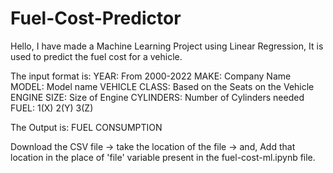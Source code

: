 # Fuel-Cost-Predictor
Hello, I have made a Machine Learning Project using Linear Regression,
It is used to predict the fuel cost for a vehicle.


The input format is:
YEAR: From 2000-2022
MAKE: Company Name
MODEL: Model name
VEHICLE CLASS: Based on the Seats on the Vehicle
ENGINE SIZE: Size of Engine
CYLINDERS: Number of Cylinders needed
FUEL: 1(X)
      2(Y)
      3(Z)


The Output is:
FUEL CONSUMPTION

Download the CSV file -> take the location of the file -> and, 
Add that location in the place of 'file' variable present in the fuel-cost-ml.ipynb file.
